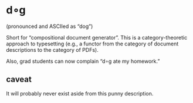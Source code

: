 # d∘g

(pronounced and ASCIIed as “dog”)

Short for “compositional document generator”. This is a category-theoretic approach to typesetting (e.g., a functor from the category of document descriptions to the category of PDFs).

Also, grad students can now complain “d∘g ate my homework.”

## caveat

It will probably never exist aside from this punny description.
